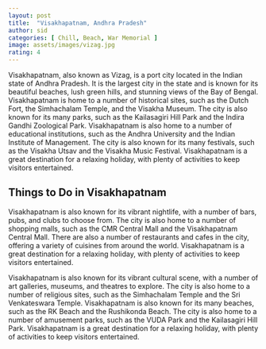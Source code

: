```yaml
---
layout: post
title:  "Visakhapatnam, Andhra Pradesh"
author: sid
categories: [ Chill, Beach, War Memorial ]
image: assets/images/vizag.jpg
rating: 4
---
```

Visakhapatnam, also known as Vizag, is a port city located in the Indian state of Andhra Pradesh. It is the largest city in the state and is known for its beautiful beaches, lush green hills, and stunning views of the Bay of Bengal. Visakhapatnam is home to a number of historical sites, such as the Dutch Fort, the Simhachalam Temple, and the Visakha Museum. The city is also known for its many parks, such as the Kailasagiri Hill Park and the Indira Gandhi Zoological Park. Visakhapatnam is also home to a number of educational institutions, such as the Andhra University and the Indian Institute of Management. The city is also known for its many festivals, such as the Visakha Utsav and the Visakha Music Festival. Visakhapatnam is a great destination for a relaxing holiday, with plenty of activities to keep visitors entertained.

<h2>Things to Do in Visakhapatnam</h2>

Visakhapatnam is also known for its vibrant nightlife, with a number of bars, pubs, and clubs to choose from. The city is also home to a number of shopping malls, such as the CMR Central Mall and the Visakhapatnam Central Mall. There are also a number of restaurants and cafes in the city, offering a variety of cuisines from around the world. Visakhapatnam is a great destination for a relaxing holiday, with plenty of activities to keep visitors entertained.

Visakhapatnam is also known for its vibrant cultural scene, with a number of art galleries, museums, and theatres to explore. The city is also home to a number of religious sites, such as the Simhachalam Temple and the Sri Venkateswara Temple. Visakhapatnam is also known for its many beaches, such as the RK Beach and the Rushikonda Beach. The city is also home to a number of amusement parks, such as the VUDA Park and the Kailasagiri Hill Park. Visakhapatnam is a great destination for a relaxing holiday, with plenty of activities to keep visitors entertained.


<div class="pa-carousel-widget" style="width:100%; height:480px; display:none;"
  data-link="https://traveltriangle.com/blog/things-to-do-in-visakhapatnam/"
  data-title="Visakhapatnam, Andhra Pradesh"
  data-description="Chill, Beach, War Memorial"
  data-delay="3">
  <object data="https://lh3.googleusercontent.com/Z0NGW-Uo2pmPCXDucyP5VUV8Mj4QqszHUMFfUaSrg19fj-oVy-F_pUaWlT16Vcbe7CIx_Pfu_VsLmqoz5tSJQ3S3-flOSTU7O0u1uZH4cEAFdcnHDqJui5OeBubM73b-UCKI63DdpYU=w1920-h1080"></object>
  <object data="https://lh3.googleusercontent.com/240hxhwU5P5iBOFhcHJrlCw9qZWx1d1SZyNlcYAsYnOapL1pgUtlIO1v2kOfnNwscCYdsuSGPW1GfAILXi1P22EHwlaSLldUpTFIjsD3sC6IPdFccZuQzFKMGH6ip9nUbJqLFJSJN3c=w1920-h1080"></object>
  <object data="https://lh3.googleusercontent.com/tU07_jtvBXGjgtyll4JPPnXoM6ZqvBofhEQHTY_sfd9mzEZYJ-YOiyiVa7R3IzVeA6mIjvasKWevSvgPbDhsR6sc5dEWfd7c4-4rmYH9OdkmFQkjdcMrzcbRqr-2XX_IexxjptZMaHQ=w1920-h1080"></object>
  <object data="https://lh3.googleusercontent.com/6hUv3_3kB2GtbD02K2qDyWg6nQndBWDrV3KAhQf1BtQB2E3kb0-49tneSZlAKSiKz07ct3nWgWueehwASeFAWphGfXaq83ikaOkflt0fY0fphwU7Q8Cil8y3Ras098YJ2yLWR19Tdmk=w1920-h1080"></object>
  <object data="https://lh3.googleusercontent.com/SNzpp-MvkwIiMNRoT2kfESc6cZ5J1vFps9QU6W1xORvpsYoE5hAaXau584EAaya4mH2Bl5ADAnLAz97CRH6cTbZcMIoukqQesMphurEzzeSgtQpP37v6f9nxKo6YFJ7YuYqoZ7Fv9wM=w1920-h1080"></object>
  <object data="https://lh3.googleusercontent.com/AzmgEmxqbPtFRRcWWCKzeBWVjBGJCJlK98N2v3tSB8liHy7h5jbC96JLGgr9RPGreLY00YoiBnfonXHX1BCspxY2Ll4zbR5dTzgk6nER6toBW5QDl7h4RoDumSr3XddTRFQaAEsngZk=w1920-h1080"></object>
  <object data="https://lh3.googleusercontent.com/RTNaqXVJg3SLOqs78mGLWy_l0hNd3euqLa1FnRYKvBZes6Sccw5ROQ2DOPdTswb5IGTKhfznMmcWEdqBOAc0gurd14RsjPAoX4oMS0EQwzWGTSmEecYKtDg8om6arP9vh7DZPT1f4_I=w1920-h1080"></object>
  <object data="https://lh3.googleusercontent.com/tjCcwHBP7PM5dHqHx-3Oba9KhthZ3BRARUsttzfIzoc0kw3PgM8mhHn7T8vi01FsPNsPIyZLCkz4n2n49O-BTWR-LsK_JrBtpkEY0ttprrt5FkhnkmCfGTU3dE0ylEDluYqerWedHak=w1920-h1080"></object>
  <object data="https://lh3.googleusercontent.com/_cUuqQ_BaiEWqyE3vhRroGSTj5VIymsjlmQsPGOfygYL9l3TmB5UXXKPRbDf74kTQO3lLs5taI3YUTfdbEk1g-kwygB6ykX3x27VjV9rC187nj-XeEGGFMj4m_NGQY-k_ejJ98vFi-s=w1920-h1080"></object>
  <object data="https://lh3.googleusercontent.com/PRr8e1fbMNYKA-0pb-EXdMkxggjb9Ef9Abc2aJVNjG7DrFt_4h-ns3Vib3ql15V0xjfiPvlKUNRuQhFkqDtUGpYJ69GP6zdGCqf2DJiKrTgG6-t2rpgZAtfFXfCwoXecVUFYy0xvXYQ=w1920-h1080"></object>
  <object data="https://lh3.googleusercontent.com/OOT7kYsvd4PtXwnBXPuQn5TD2KH8T21DjCtZmexIjZBKdZMPrgE_o1L-C807OLlonRcQnaA6qvtwdJDLE7Ftm7qA0qnIdiZwZbMK7daz99c9HyjPU-aGc-RGFUuNdBDFkXaPsI4BtoA=w1920-h1080"></object>
  <object data="https://lh3.googleusercontent.com/ircLTLanUUQ8pgo71oi8VCOjnHys2msH5A2kwFFtJVNKV8vk2RNkKBU82aI7Q4tXD-fI6RAM3-D826g1MSWexv9YguWAoz6zEhLflRPsFJKCvtnGrIR0_6bDhuye3RBwLm44RJ6kQh4=w1920-h1080"></object>
  <object data="https://lh3.googleusercontent.com/Gg0AusR5IFwf09i8UXNPetQyMvcXMj5Bzn79zNU4j2eb4Sqg0KOZx4E_bXhKtaJefp-ETMbsyeAHsnmmWZHmpkXlmF2UX3AJXRd0vevMGkvwhEGBz96Sw4AbVl91k4xvCtB71L4whTw=w1920-h1080"></object>
  <object data="https://lh3.googleusercontent.com/TCgXF5lPY0RJ5DVxOM_pQegc8FgghHzjEP7QsqFkpvJ84fh_RjsBR5idn1l-VVHb6QRuDNfcS3vRzXuf_A2bbfAH3aC2Hx4e5WOuAD-1OKEPtXTM7SQjep1Hfj_d10T7Y84iXa6B2ug=w1920-h1080"></object>
</div>
